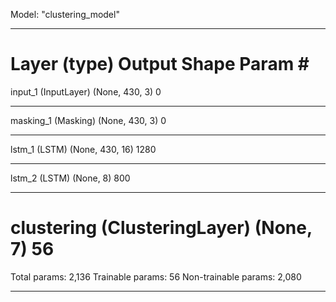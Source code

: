 Model: "clustering_model"
_________________________________________________________________
Layer (type)                 Output Shape              Param #   
=================================================================
input_1 (InputLayer)         (None, 430, 3)            0         
_________________________________________________________________
masking_1 (Masking)          (None, 430, 3)            0         
_________________________________________________________________
lstm_1 (LSTM)                (None, 430, 16)           1280      
_________________________________________________________________
lstm_2 (LSTM)                (None, 8)                 800       
_________________________________________________________________
clustering (ClusteringLayer) (None, 7)                 56        
=================================================================
Total params: 2,136
Trainable params: 56
Non-trainable params: 2,080
_________________________________________________________________
